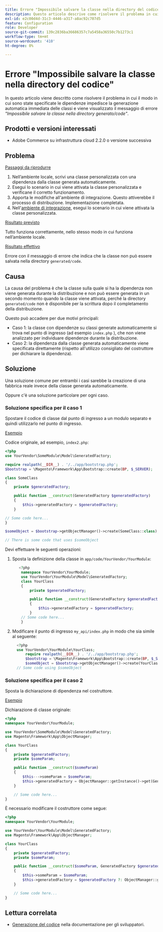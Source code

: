 ```yaml
---
title: Errore "Impossibile salvare la classe nella directory del codice"
description: Questo articolo descrive come risolvere il problema in cui il modo in cui hai specificato le dipendenze impedisce la generazione automatica immediata delle classi e viene visualizzato il messaggio di errore *"Class cannot be save in the generated/code directory"*.
exl-id: e2c00d4d-31c3-4446-a317-a8ac92c707d5
feature: Configuration
role: Developer
source-git-commit: 139c2836ba36686357c7a5458a36550c7b1273c1
workflow-type: tm+mt
source-wordcount: '410'
ht-degree: 0%

---
```


# Errore &quot;Impossibile salvare la classe nella directory del codice&quot;

In questo articolo viene descritto come risolvere il problema in cui il modo in cui sono state specificate le dipendenze impedisce la generazione automatica immediata delle classi e viene visualizzato il messaggio di errore *&quot;Impossibile salvare la classe nella directory generato/code&quot;*.

## Prodotti e versioni interessati

* Adobe Commerce su infrastruttura cloud 2.2.0 o versione successiva

## Problema

<u>Passaggi da riprodurre</u>

1. Nell’ambiente locale, scrivi una classe personalizzata con una dipendenza dalla classe generata automaticamente.
1. Esegui lo scenario in cui viene attivata la classe personalizzata e verificane il corretto funzionamento.
1. Apporta le modifiche all&#39;ambiente di integrazione. Questo attiverebbe il processo di distribuzione. Implementazione completata.
1. Nell&#39;[ambiente di integrazione](https://experienceleague.adobe.com/it/docs/experience-cloud-kcs/kbarticles/ka-27242), esegui lo scenario in cui viene attivata la classe personalizzata.

<u>Risultato previsto</u>

Tutto funziona correttamente, nello stesso modo in cui funziona nell’ambiente locale.

<u>Risultato effettivo</u>

Errore con il messaggio di errore che indica che la classe non può essere salvata nella directory `generated/code`.

## Causa

La causa del problema è che la classe sulla quale si ha la dipendenza non viene generata durante la distribuzione e non può essere generata in un secondo momento quando la classe viene attivata, perché la directory `generated/code` non è disponibile per la scrittura dopo il completamento della distribuzione.

Questo può accadere per due motivi principali:

* Caso 1: la classe con dipendenze su classi generate automaticamente si trova nel punto di ingresso (ad esempio `index.php` ), che non viene analizzato per individuare dipendenze durante la distribuzione.
* Caso 2: la dipendenza dalla classe generata automaticamente viene specificata direttamente (rispetto all&#39;utilizzo consigliato del costruttore per dichiarare la dipendenza).

## Soluzione

Una soluzione comune per entrambi i casi sarebbe la creazione di una fabbrica reale invece della classe generata automaticamente.

Oppure c&#39;è una soluzione particolare per ogni caso.

### Soluzione specifica per il caso 1

Spostare il codice di classe dal punto di ingresso a un modulo separato e quindi utilizzarlo nel punto di ingresso.

<u>Esempio</u>

Codice originale, ad esempio, `index2.php`:

```php
<?php
use YourVendor\SomeModule\Model\GeneratedFactory;

require realpath(__DIR__) . '/../app/bootstrap.php';
$bootstrap = \Magento\Framework\App\Bootstrap::create(BP, $_SERVER);

class SomeClass
{
    private $generatedFactory;

    public function __construct(GeneratedFactory $generatedFactory)
    {
        $this->generatedFactory = $generatedFactory;
    }

// Some code here...
}

$someObject = $bootstrap->getObjectManager()->create(SomeClass::class);

// There is some code that uses $someObject
```

Devi effettuare le seguenti operazioni:

1. Sposta la definizione della classe in `app/code/YourVendor/YourModule`:

   ```php
      <?php
       namespace YourVendor\YourModule;
       use YourVendor\YourModule\Model\GeneratedFactory;
       class YourClass
       {
           private $generatedFactory;
   
           public function __construct(GeneratedFactory $generatedFactory)
           {
               $this->generatedFactory = $generatedFactory;
           }
       // Some code here...
       }
   ```

1. Modificare il punto di ingresso `my_api/index.php` in modo che sia simile al seguente:

   ```php
     <?php
     use YourVendor\YourModule\YourClass;
         require realpath(__DIR__) . '/../app/bootstrap.php';
         $bootstrap = \Magento\Framework\App\Bootstrap::create(BP, $_SERVER);
         $someObject = $bootstrap->getObjectManager()->create(YourClass::class);
     // Some code using $someObject
   ```

### Soluzione specifica per il caso 2

Sposta la dichiarazione di dipendenza nel costruttore.

<u>Esempio</u>

Dichiarazione di classe originale:

```php
<?php
namespace YourVendor\YourModule;

use YourVendor\SomeModule\Model\GeneratedFactory;
use Magento\Framework\App\ObjectManager;

class YourClass
{
    private $generatedFactory;
    private $someParam;

    public function __construct($someParam)
    {
        $this--->someParam = $someParam;
        $this->generatedFactory = ObjectManager::getInstance()->get(GeneratedFactory::class);
    }

    // Some code here...
}
```

È necessario modificare il costruttore come segue:

```php
<?php
namespace YourVendor\YourModule;

use YourVendor\YourModule\Model\GeneratedFactory;
use Magento\Framework\App\ObjectManager;

class YourClass
{
    private $generatedFactory;
    private $someParam;

    public function __construct($someParam, GeneratedFactory $generatedFactory = null)
    {
        $this->someParam = $someParam;
        $this->generatedFactory = $generatedFactory ?: ObjectManager::getInstance()->get(GeneratedFactory::class);
    }

    // Some code here...
}
```

## Lettura correlata

* [Generazione del codice](https://developer.adobe.com/commerce/php/development/components/code-generation/) nella documentazione per gli sviluppatori.
